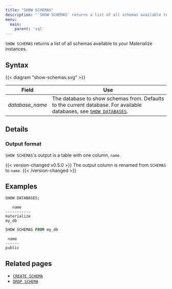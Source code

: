 ```yaml
---
title: "SHOW SCHEMAS"
description: "`SHOW SCHEMAS` returns a list of all schemas available to your Materialize instances."
menu:
  main:
    parent: 'sql'
---
```


`SHOW SCHEMAS` returns a list of all schemas available to your Materialize
instances.

## Syntax

{{< diagram "show-schemas.svg" >}}

Field | Use
------|-----
_database&lowbar;name_ | The database to show schemas from. Defaults to the current database. For available databases, see [`SHOW DATABASES`](../show-databases).

## Details

### Output format

`SHOW SCHEMAS`'s output is a table with one column, `name`.

{{< version-changed v0.5.0 >}}
The output column is renamed from `SCHEMAS` to `name`.
{{< /version-changed >}}

## Examples

```sql
SHOW DATABASES;
```
```nofmt
   name
-----------
materialize
my_db
```
```sql
SHOW SCHEMAS FROM my_db
```
```nofmt
 name
------
public
```

## Related pages

- [`CREATE SCHEMA`](../create-schema)
- [`DROP SCHEMA`](../drop-schema)

